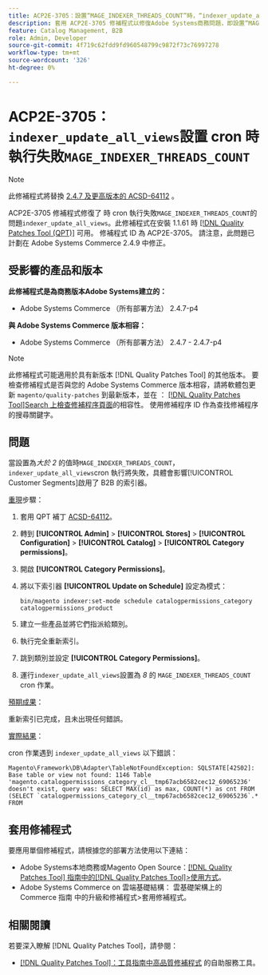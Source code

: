 ```yaml
---
title: ACP2E-3705：設置“MAGE_INDEXER_THREADS_COUNT”時，“indexer_update_all_views”cron 執行失敗
description: 套用 ACP2E-3705 修補程式以修復Adobe Systems商務問題，即設置“MAGE_INDEXER_THREADS_COUNT”時“indexer_update_all_views”cron 執行失敗。
feature: Catalog Management, B2B
role: Admin, Developer
source-git-commit: 4f719c62fdd9fd960548799c9872f73c76997278
workflow-type: tm+mt
source-wordcount: '326'
ht-degree: 0%

---
```



# ACP2E-3705：`indexer_update_all_views`設置 cron 時執行失敗`MAGE_INDEXER_THREADS_COUNT`

>[!NOTE]
>
>此修補程式將替換 [2.4.7 及更高版本的 ACSD-64112](/help/tools/quality-patches-tool/patches-available-in-qpt/v1-1-59/acsd-64112-indexer-update-all-views-cron-execution-fails.md) 。

ACP2E-3705 修補程式修復了 時 cron 執行失敗`MAGE_INDEXER_THREADS_COUNT`的問題`indexer_update_all_views`。此修補程式在安裝 1.1.61 時 [[!DNL Quality Patches Tool (QPT)]](/help/tools/quality-patches-tool/quality-patches-tool-to-self-serve-quality-patches.md) 可用。 修補程式 ID 為 ACP2E-3705。 請注意，此問題已計劃在 Adobe Systems Commerce 2.4.9 中修正。

## 受影響的產品和版本

**此修補程式是為商務版本Adobe Systems建立的：**

* Adobe Systems Commerce （所有部署方法） 2.4.7-p4

**與 Adobe Systems Commerce 版本相容：**

* Adobe Systems Commerce （所有部署方法） 2.4.7 - 2.4.7-p4

>[!NOTE]
>
>此修補程式可能適用於具有新版本 [!DNL Quality Patches Tool] 的其他版本。 要檢查修補程式是否與您的 Adobe Systems Commerce 版本相容，請將軟體包更新 `magento/quality-patches` 到最新版本，並在 ： [[!DNL Quality Patches Tool]Search 上檢查修補程序頁面](https://experienceleague.adobe.com/tools/commerce-quality-patches/index.html?lang=zh-Hant)的相容性。 使用修補程序 ID 作為查找修補程序的搜尋關鍵字。

## 問題

當設置為&#x200B;*大於 2* 的值時`MAGE_INDEXER_THREADS_COUNT`，`indexer_update_all_views`cron 執行將失敗，具體會影響[!UICONTROL Customer Segments]啟用了 B2B 的索引器。

<u>重現</u>步驟：

1. 套用 QPT 補丁 [ACSD-64112](/help/tools/quality-patches-tool/patches-available-in-qpt/v1-1-59/acsd-64112-indexer-update-all-views-cron-execution-fails.md)。
1. 轉到 **[!UICONTROL Admin]** > **[!UICONTROL Stores]** > **[!UICONTROL Configuration]** > **[!UICONTROL Catalog]** > **[!UICONTROL Category permissions]**。
1. 開啟 **[!UICONTROL Category Permissions]**。
1. 將以下索引器 **[!UICONTROL Update on Schedule]** 設定為模式：

   ```
   bin/magento indexer:set-mode schedule catalogpermissions_category catalogpermissions_product
   ```

1. 建立一些產品並將它們指派給類別。
1. 執行完全重新索引。
1. 跳到類別並設定 **[!UICONTROL Category Permissions]**。
1. 運行`indexer_update_all_views`設置為 *8* 的 `MAGE_INDEXER_THREADS_COUNT` cron 作業。

<u>預期成果</u>：

重新索引已完成，且未出現任何錯誤。

<u>實際結果</u>：

cron 作業遇到 `indexer_update_all_views` 以下錯誤：

```
Magento\Framework\DB\Adapter\TableNotFoundException: SQLSTATE[42S02]: Base table or view not found: 1146 Table 'magento.catalogpermissions_category_cl__tmp67acb6582cec12_69065236' doesn't exist, query was: SELECT MAX(id) as max, COUNT(*) as cnt FROM (SELECT `catalogpermissions_category_cl__tmp67acb6582cec12_69065236`.* FROM
```


## 套用修補程式

要應用單個修補程式，請根據您的部署方法使用以下連結：

* Adobe Systems本地商務或Magento Open Source：[[!DNL Quality Patches Tool] 指南中的[!DNL Quality Patches Tool]>使用方式](/help/tools/quality-patches-tool/usage.md)。
* Adobe Systems Commerce on 雲端基礎結構： 雲基礎架構上的 Commerce 指南 中的升級和修補程式>套用修補程式。

## 相關閱讀

若要深入瞭解 [!DNL Quality Patches Tool]，請參閱：

* [[!DNL Quality Patches Tool]：工具指南中高品質修補程式](/help/tools/quality-patches-tool/quality-patches-tool-to-self-serve-quality-patches.md) 的自助服務工具。
